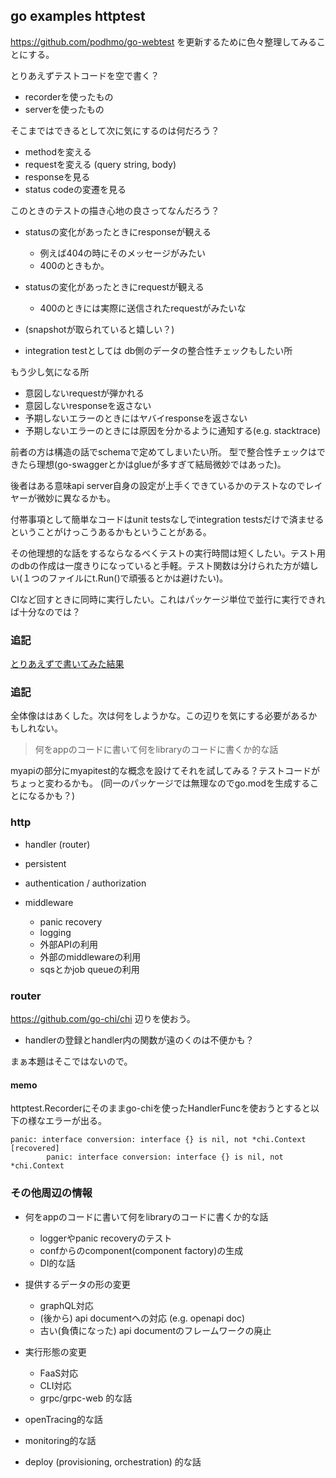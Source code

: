 ## go examples httptest

https://github.com/podhmo/go-webtest を更新するために色々整理してみることにする。

とりあえずテストコードを空で書く？

- recorderを使ったもの
- serverを使ったもの

そこまではできるとして次に気にするのは何だろう？

- methodを変える
- requestを変える (query string, body)
- responseを見る
- status codeの変遷を見る

このときのテストの描き心地の良さってなんだろう？

- statusの変化があったときにresponseが観える

  - 例えば404の時にそのメッセージがみたい
  - 400のときもか。

- statusの変化があったときにrequestが観える

  - 400のときには実際に送信されたrequestがみたいな

- (snapshotが取られていると嬉しい？)
- integration testとしては db側のデータの整合性チェックもしたい所

もう少し気になる所

- 意図しないrequestが弾かれる
- 意図しないresponseを返さない
- 予期しないエラーのときにはヤバイresponseを返さない
- 予期しないエラーのときには原因を分かるように通知する(e.g. stacktrace)

前者の方は構造の話でschemaで定めてしまいたい所。
型で整合性チェックはできたら理想(go-swaggerとかはglueが多すぎて結局微妙ではあった)。

後者はある意味api server自身の設定が上手くできているかのテストなのでレイヤーが微妙に異なるかも。

付帯事項として簡単なコードはunit testsなしでintegration testsだけで済ませるということがけっこうあるかもということがある。

その他理想的な話をするならなるべくテストの実行時間は短くしたい。テスト用のdbの作成は一度きりになっていると手軽。テスト関数は分けられた方が嬉しい(１つのファイルにt.Run()で頑張るとかは避けたい)。

CIなど回すときに同時に実行したい。これはパッケージ単位で並行に実行できれば十分なのでは？

### 追記

[とりあえずで書いてみた結果](https://github.com/podhmo/individual-sandbox/tree/master/daily/20190731/example_gowebtest/myapi)

### 追記

全体像ははあくした。次は何をしようかな。この辺りを気にする必要があるかもしれない。

> 何をappのコードに書いて何をlibraryのコードに書くか的な話

myapiの部分にmyapitest的な概念を設けてそれを試してみる？テストコードがちょっと変わるかも。
(同一のパッケージでは無理なのでgo.modを生成することになるかも？)

### http

- handler (router)
- persistent
- authentication / authorization
- middleware

  - panic recovery
  - logging
  - 外部APIの利用
  - 外部のmiddlewareの利用
  - sqsとかjob queueの利用

### router

https://github.com/go-chi/chi 辺りを使おう。

- handlerの登録とhandler内の関数が遠のくのは不便かも？

まぁ本題はそこではないので。

#### memo

httptest.Recorderにそのままgo-chiを使ったHandlerFuncを使おうとすると以下の様なエラーが出る。

```
panic: interface conversion: interface {} is nil, not *chi.Context [recovered]
        panic: interface conversion: interface {} is nil, not *chi.Context
```

### その他周辺の情報

- 何をappのコードに書いて何をlibraryのコードに書くか的な話

  - loggerやpanic recoveryのテスト
  - confからのcomponent(component factory)の生成
  - DI的な話

- 提供するデータの形の変更

  - graphQL対応
  - (後から) api documentへの対応 (e.g. openapi doc)
  - 古い(負債になった) api documentのフレームワークの廃止

- 実行形態の変更

  - FaaS対応
  - CLI対応
  - grpc/grpc-web 的な話

- openTracing的な話
- monitoring的な話
- deploy (provisioning, orchestration) 的な話
